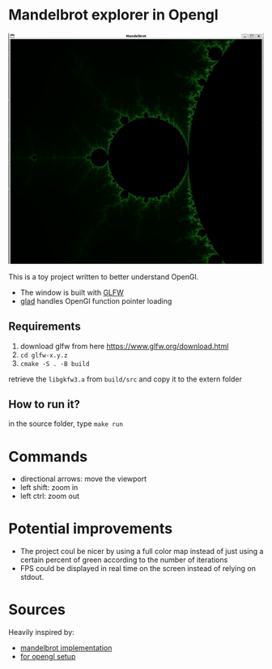 # Mandelbrot explorer in Opengl

![alt text](./assets/example_mandelbrot.jpg "Mandelbrot example")

This is a toy project written to better understand OpenGl.

- The window is built with [GLFW](https://www.glfw.org)
- [glad](https://glad.dav1d.de/) handles OpenGl function pointer loading

## Requirements

1. download glfw from here https://www.glfw.org/download.html
2. `cd glfw-x.y.z`
3. `cmake -S . -B build`

retrieve the `libgkfw3.a` from `build/src` and copy it to the extern folder

## How to run it?

in the source folder, type `make run`

# Commands

- directional arrows: move the viewport
- left shift: zoom in
- left ctrl: zoom out

# Potential improvements

- The project coul be nicer by using a full color map instead of just using a certain percent of green according to the number of iterations
- FPS could be displayed in real time on the screen instead of relying on stdout.

# Sources

Heavily inspired by:

- [mandelbrot implementation](https://physicspython.wordpress.com/2020/02/16/visualizing-the-mandelbrot-set-using-opengl-part-1/)
- [for opengl setup](https://learnopengl.com/)
